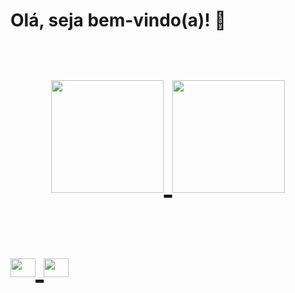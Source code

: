 <strong><h1>Olá, seja bem-vindo(a)! 👋<h1></strong> 
<div align="center">
  <a href="https://github.com/alinessantana">
  <img height="180em" src="https://github-readme-stats.vercel.app/api?username=alinessantana&show_icons=true&theme=dracula&include_all_commits=true&count_private=true"/>
  <img height="180em" src="https://github-readme-stats.vercel.app/api/top-langs/?username=alinessantana&layout=compact&langs_count=7&theme=dracula"/>
</div>

<div style="display: inline_block"><br>
<img align="center" alt="Aline-JS" height="30" width="40" src="https://cdn.jsdelivr.net/gh/devicons/devicon/icons/javascript/javascript-original.svg"/>
<img align="center" alt="Aline-JS" height="30" width="40" src="https://cdn.jsdelivr.net/gh/devicons/devicon/icons/nodejs/nodejs-original.svg" />
          
          
          

          
          
          


                      
</div>





